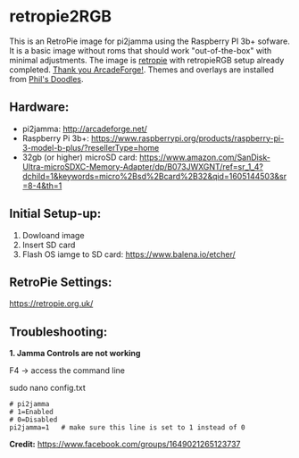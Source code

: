 # retropie2RGB

This is an RetroPie image for pi2jamma using the Raspberry PI 3b+ sofware.  It is a basic image without roms that should work "out-of-the-box" with minimal adjustments.  The image is [retropie](https://retropie.org.uk/download/) with retropieRGB setup already completed. [Thank you ArcadeForge!](https://github.com/arcadeforge/RetroPieRGB).  Themes and overlays are installed from [Phil's Doodles](https://github.com/lipebello/es-theme-retrorama).

## Hardware:
- pi2jamma: http://arcadeforge.net/
- Raspberry Pi 3b+: https://www.raspberrypi.org/products/raspberry-pi-3-model-b-plus/?resellerType=home
- 32gb (or higher) microSD card: https://www.amazon.com/SanDisk-Ultra-microSDXC-Memory-Adapter/dp/B073JWXGNT/ref=sr_1_4?dchild=1&keywords=micro%2Bsd%2Bcard%2B32&qid=1605144503&sr=8-4&th=1

## Initial Setup-up:
1. Dowloand image
2. Insert SD card
3. Flash OS iamge to SD card: https://www.balena.io/etcher/

## RetroPie Settings:
https://retropie.org.uk/

## Troubleshooting:

**1.  Jamma Controls are not working**

F4 -> access the command line

sudo nano config.txt

```
# pi2jamma
# 1=Enabled
# 0=Disabled
pi2jamma=1   # make sure this line is set to 1 instead of 0
```

**Credit:**  https://www.facebook.com/groups/1649021265123737
